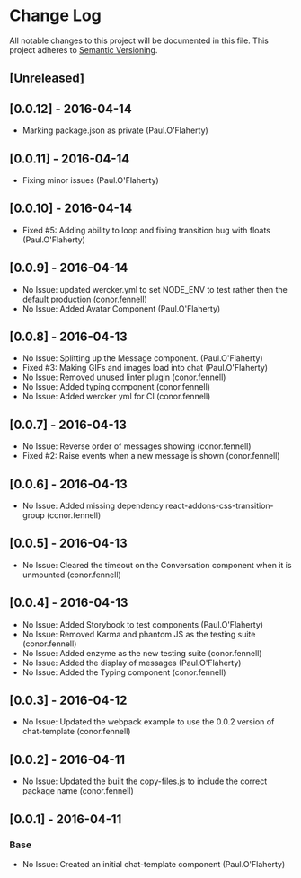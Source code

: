 # Change Log
All notable changes to this project will be documented in this file.
This project adheres to [Semantic Versioning](http://semver.org/).

## [Unreleased]
## [0.0.12] - 2016-04-14
- Marking package.json as private (Paul.O'Flaherty)

## [0.0.11] - 2016-04-14
- Fixing minor issues (Paul.O'Flaherty)

## [0.0.10] - 2016-04-14
- Fixed #5: Adding ability to loop and fixing transition bug with floats (Paul.O'Flaherty)

## [0.0.9] - 2016-04-14
- No Issue: updated wercker.yml to set NODE_ENV to test rather then the default production (conor.fennell)
- No Issue: Added Avatar Component (Paul.O'Flaherty)

## [0.0.8] - 2016-04-13
- No Issue: Splitting up the Message component. (Paul.O'Flaherty)
- Fixed #3: Making GIFs and images load into chat (Paul.O'Flaherty)
- No Issue: Removed unused linter plugin (conor.fennell)
- No Issue: Added typing component (conor.fennell)
- No Issue: Added wercker yml for CI (conor.fennell)

## [0.0.7] - 2016-04-13
- No Issue: Reverse order of messages showing (conor.fennell)
- Fixed #2: Raise events when a new message is shown (conor.fennell)

## [0.0.6] - 2016-04-13
- No Issue: Added missing dependency react-addons-css-transition-group (conor.fennell)

## [0.0.5] - 2016-04-13
- No Issue: Cleared the timeout on the Conversation component when it is unmounted (conor.fennell)

## [0.0.4] - 2016-04-13
- No Issue: Added Storybook to test components (Paul.O'Flaherty)
- No Issue: Removed Karma and phantom JS as the testing suite (conor.fennell)
- No Issue: Added enzyme as the new testing suite (conor.fennell)
- No Issue: Added the display of messages (Paul.O'Flaherty)
- No Issue: Added the Typing component (conor.fennell)

## [0.0.3] - 2016-04-12
- No Issue: Updated the webpack example to use the 0.0.2 version of chat-template (conor.fennell)

## [0.0.2] - 2016-04-11
- No Issue: Updated the built the copy-files.js to include the correct package name (conor.fennell)

## [0.0.1] - 2016-04-11
### Base
- No Issue: Created an initial chat-template component (Paul.O'Flaherty)
